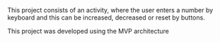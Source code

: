 This project consists of an activity, where the user enters a number by keyboard and this can be increased, decreased or reset by buttons.

This project was developed using the MVP architecture
